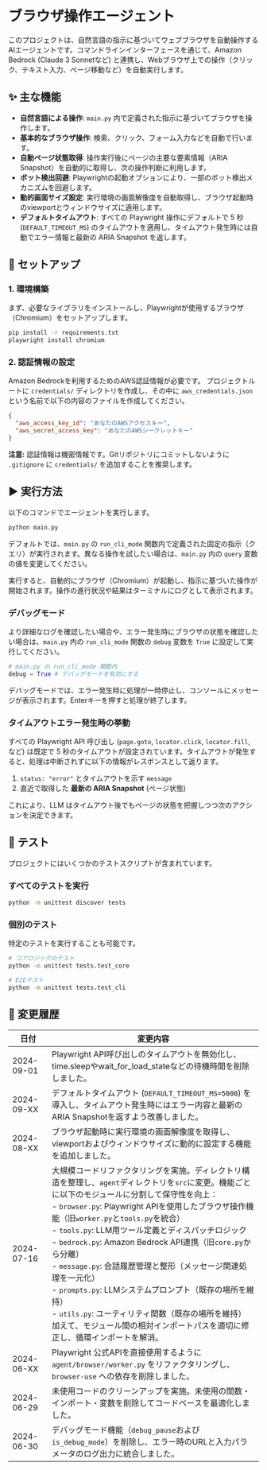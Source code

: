 # ブラウザ操作エージェント

このプロジェクトは、自然言語の指示に基づいてウェブブラウザを自動操作するAIエージェントです。コマンドラインインターフェースを通じて、Amazon Bedrock (Claude 3 Sonnetなど) と連携し、Webブラウザ上での操作（クリック、テキスト入力、ページ移動など）を自動実行します。

## ✨ 主な機能

- **自然言語による操作**: `main.py` 内で定義された指示に基づいてブラウザを操作します。
- **基本的なブラウザ操作**: 検索、クリック、フォーム入力などを自動で行います。
- **自動ページ状態取得**: 操作実行後にページの主要な要素情報（ARIA Snapshot）を自動的に取得し、次の操作判断に利用します。
- **ボット検出回避**: Playwrightの起動オプションにより、一部のボット検出メカニズムを回避します。
- **動的画面サイズ設定**: 実行環境の画面解像度を自動取得し、ブラウザ起動時のviewportとウィンドウサイズに適用します。
- **デフォルトタイムアウト**: すべての Playwright 操作にデフォルトで 5 秒 (`DEFAULT_TIMEOUT_MS`) のタイムアウトを適用し、タイムアウト発生時には自動でエラー情報と最新の ARIA Snapshot を返します。

## 🚀 セットアップ

### 1. 環境構築

まず、必要なライブラリをインストールし、Playwrightが使用するブラウザ（Chromium）をセットアップします。

```bash
pip install -r requirements.txt
playwright install chromium
```

### 2. 認証情報の設定

Amazon Bedrockを利用するためのAWS認証情報が必要です。
プロジェクトルートに `credentials/` ディレクトリを作成し、その中に `aws_credentials.json` という名前で以下の内容のファイルを作成してください。

```json
{
  "aws_access_key_id": "あなたのAWSアクセスキー",
  "aws_secret_access_key": "あなたのAWSシークレットキー"
}
```

**注意:** 認証情報は機密情報です。Gitリポジトリにコミットしないように `.gitignore` に `credentials/` を追加することを推奨します。

## ▶️ 実行方法

以下のコマンドでエージェントを実行します。

```bash
python main.py
```

デフォルトでは、`main.py` の `run_cli_mode` 関数内で定義された固定の指示（クエリ）が実行されます。異なる操作を試したい場合は、`main.py` 内の `query` 変数の値を変更してください。

実行すると、自動的にブラウザ（Chromium）が起動し、指示に基づいた操作が開始されます。操作の進行状況や結果はターミナルにログとして表示されます。

### デバッグモード

より詳細なログを確認したい場合や、エラー発生時にブラウザの状態を確認したい場合は、`main.py` 内の `run_cli_mode` 関数の `debug` 変数を `True` に設定して実行してください。

```python
# main.py の run_cli_mode 関数内
debug = True # デバッグモードを有効にする
```

デバッグモードでは、エラー発生時に処理が一時停止し、コンソールにメッセージが表示されます。Enterキーを押すと処理が終了します。

### タイムアウトエラー発生時の挙動

すべての Playwright API 呼び出し (`page.goto`, `locator.click`, `locator.fill`, など) は既定で 5 秒のタイムアウトが設定されています。タイムアウトが発生すると、処理は中断されずに以下の情報がレスポンスとして返ります。

1. `status: "error"` とタイムアウトを示す `message`
2. 直近で取得した **最新の ARIA Snapshot** (ページ状態)

これにより、LLM はタイムアウト後でもページの状態を把握しつつ次のアクションを決定できます。

## 🧪 テスト

プロジェクトにはいくつかのテストスクリプトが含まれています。

### すべてのテストを実行

```bash
python -m unittest discover tests
```

### 個別のテスト

特定のテストを実行することも可能です。

```bash
# コアロジックのテスト
python -m unittest tests.test_core

# E2Eテスト
python -m unittest tests.test_cli
```

## 🔄 変更履歴

| 日付 | 変更内容 |
|------|----------|
| 2024-09-01 | Playwright API呼び出しのタイムアウトを無効化し、time.sleepやwait_for_load_stateなどの待機時間を削除しました。 |
| 2024-09-XX | デフォルトタイムアウト (`DEFAULT_TIMEOUT_MS=5000`) を導入し、タイムアウト発生時にはエラー内容と最新のARIA Snapshotを返すよう改善しました。 |
| 2024-08-XX | ブラウザ起動時に実行環境の画面解像度を取得し、viewportおよびウィンドウサイズに動的に設定する機能を追加しました。 |
| 2024-07-16 | 大規模コードリファクタリングを実施。ディレクトリ構造を整理し、`agent`ディレクトリを`src`に変更。機能ごとに以下のモジュールに分割して保守性を向上：<br>- `browser.py`: Playwright APIを使用したブラウザ操作機能（旧`worker.py`と`tools.py`を統合）<br>- `tools.py`: LLM用ツール定義とディスパッチロジック<br>- `bedrock.py`: Amazon Bedrock API連携（旧`core.py`から分離）<br>- `message.py`: 会話履歴管理と整形（メッセージ関連処理を一元化）<br>- `prompts.py`: LLMシステムプロンプト（既存の場所を維持）<br>- `utils.py`: ユーティリティ関数（既存の場所を維持）<br>加えて、モジュール間の相対インポートパスを適切に修正し、循環インポートを解消。 |
| 2024-06-XX | Playwright 公式APIを直接使用するように `agent/browser/worker.py` をリファクタリングし、`browser-use` への依存を削除しました。 |
| 2024-06-29 | 未使用コードのクリーンアップを実施。未使用の関数・インポート・変数を削除してコードベースを最適化しました。 |
| 2024-06-30 | デバッグモード機能（`debug_pause`および`is_debug_mode`）を削除し、エラー時のURLと入力パラメータのログ出力に統合しました。 |